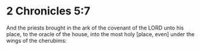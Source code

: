 # 2 Chronicles 5:7

And the priests brought in the ark of the covenant of the LORD unto his place, to the oracle of the house, into the most holy [place, even] under the wings of the cherubims: